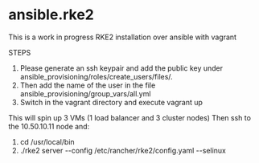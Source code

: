 # ansible.rke2
This is a work in progress RKE2 installation over ansible with vagrant

STEPS
1. Please generate an ssh keypair and add the public key under ansible_provisioning/roles/create_users/files/.
2. Then add the name of the user in the file ansible_provisioning/group_vars/all.yml
3. Switch in the vagrant directory and execute vagrant up

This will spin up 3 VMs (1 load balancer and 3 cluster nodes)
Then ssh to the 10.50.10.11 node and:
1. cd /usr/local/bin
2. ./rke2 server --config /etc/rancher/rke2/config.yaml --selinux

